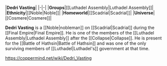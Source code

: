|**Dedri Vasting**|
|-|-|
|**Groups**|[[Luthadel Assembly\|Luthadel Assembly]]|
|**Ethnicity**|[[Noble\|Noble]]|
|**Homeworld**|[[Scadrial\|Scadrial]]|
|**Universe**|[[Cosmere\|Cosmere]]|

**Dedri Vasting** is a [[Noble\|nobleman]] on [[Scadrial\|Scadrial]] during the [[Final Empire\|Final Empire]].
He is one of the members of the [[Luthadel Assembly\|Luthadel Assembly]] after the [[Collapse\|Collapse]]. He is present for the [[Battle of Hathsin\|Battle of Hathsin]] and was one of the only surviving members of [[Luthadel\|Luthadel's]] government at that time.



https://coppermind.net/wiki/Dedri_Vasting